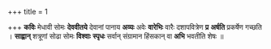 +++
title = 1

+++
**कविः** मेधावी सोमः **देववीतये** देवानां पानाय **अव्यः** अवेः **वारेभिः** वारैः दशापवित्रेण **प्र** **अर्षति** प्रकर्षेण गच्छति । **साह्वान्** शत्रूणां सोढा सोमः **विश्वाः** **स्पृधः** सर्वान् संग्रामान हिंसकान् वा **अभि** भवतीति शेषः ॥